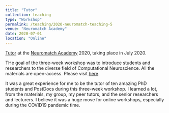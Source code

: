 ```yaml
---
title: "Tutor"
collection: teaching
type: "Workshop"
permalink: /teaching/2020-neuromatch-teaching-5
venue: "Neuromatch Academy"
date: 2020-07-01
location: "Online"
---
```


[Tutor](http://minajamshidi.github.io/files/Jamshidi_nma-certificate.pdf) at the [Neuromatch Academy](https://www.neuromatchacademy.org/) 2020, taking place in July 2020.

THe goal of the three-week workshop was to introduce students and researchers to the diverse field of Computational Neuroscience. All the materials are open-access. Please visit [here](https://www.neuromatchacademy.org/syllabus). 

It was a great experience for me to be the tutor of ten amazing PhD students and PostDocs during this three-week workshop. I learned a lot, from the materials, my group, my peer tutors, and the senior researchers and lecturers. I believe it was a huge move for online workshops, especially during the COVID19 pandemic time. 
